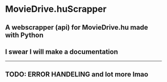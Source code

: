 # MovieDrive.huScrapper
A webscrapper (api) for MovieDrive.hu made with Python
-----
I swear I will make a documentation
-----
-----
TODO: ERROR HANDELING and lot more lmao
-----
